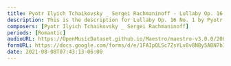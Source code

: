 ```yaml
---
title: Pyotr Ilyich Tchaikovsky _ Sergei Rachmaninoff - Lullaby Op. 16 No. 1 (1)
description: This is the description for Lullaby Op. 16 No. 1 by Pyotr Ilyich Tchaikovsky _ Sergei Rachmaninoff
composers: [Pyotr Ilyich Tchaikovsky _ Sergei Rachmaninoff]
periods: [Romantic]
audioURL: https://OpenMusicDataset.github.io/Maestro/maestro-v3.0.0/2004/MIDI-Unprocessed_SMF_16_R1_2004_01-08_ORIG_MID--AUDIO_16_R1_2004_05_Track05_wav.midi
formURL: https://docs.google.com/forms/d/e/1FAIpQLSc7ZsYLv8v8NBy5ABN7bIxiOj1dRamH2jDjBl_6TEJwe-FoLA/viewform
date: 2021-08-08T07:43:13-06:00
---
```

